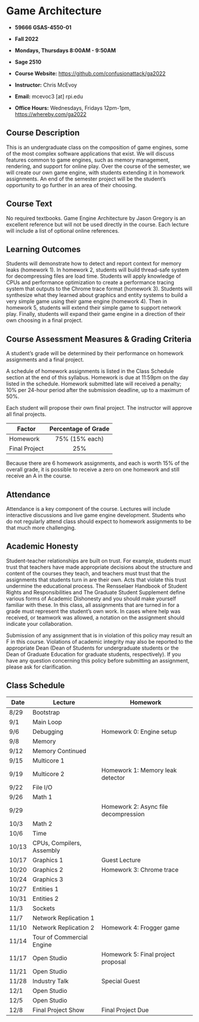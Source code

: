 # Game Architecture
* **59666 GSAS-4550-01**
* **Fall 2022**

* **Mondays, Thursdays 8:00AM - 9:50AM**
* **Sage 2510**
* **Course Website:** https://github.com/confusionattack/ga2022

* **Instructor:** Chris McEvoy
* **Email:** mcevoc3 [at] rpi.edu
* **Office Hours:** Wednesdays, Fridays 12pm-1pm, https://whereby.com/ga2022

## Course Description
This is an undergraduate class on the composition of game engines, some of the most complex software applications that exist. We will discuss features common to game engines, such as memory management, rendering, and support for online play. Over the course of the semester, we will create our own game engine, with students extending it in homework assignments. An end of the semester project will be the student’s opportunity to go further in an area of their choosing.

## Course Text
No required textbooks. Game Engine Architecture by Jason Gregory is an excellent reference but will not be used directly in the course. Each lecture will include a list of optional online references.

## Learning Outcomes
Students will demonstrate how to detect and report context for memory leaks (homework 1). In homework 2, students will build thread-safe system for decompressing files are load time. Students will apply knowledge of CPUs and performance optimization to create a performance tracing system that outputs to the Chrome trace format (homework 3). Students will synthesize what they learned about graphics and entity systems to build a very simple game using their game engine (homework 4). Then in homework 5, students will extend their simple game to support network play. Finally, students will expand their game engine in a direction of their own choosing in a final project.

## Course Assessment Measures & Grading Criteria
A student’s grade will be determined by their performance on homework assignments and a final project.

A schedule of homework assignments is listed in the Class Schedule section at the end of this syllabus. Homework is due at 11:59pm on the day listed in the schedule. Homework submitted late will received a penalty; 10% per 24-hour period after the submission deadline, up to a maximum of 50%. 

Each student will propose their own final project. The instructor will approve all final projects.

| Factor        | Percentage of Grade |
|---------------|:-------------------:|
| Homework      |75% (15% each)       |
| Final Project |25%                  |

Because there are 6 homework assignments, and each is worth 15% of the overall grade, it is possible to receive a zero on one homework and still receive an A in the course.

## Attendance
Attendance is a key component of the course. Lectures will include interactive discussions and live game engine development. Students who do not regularly attend class should expect to homework assignments to be that much more challenging.

## Academic Honesty
Student-teacher relationships are built on trust. For example, students must trust that teachers have made appropriate decisions about the structure and content of the courses they teach, and teachers must trust that the assignments that students turn in are their own. Acts that violate this trust undermine the educational process. The Rensselaer Handbook of Student Rights and Responsibilities and The Graduate Student Supplement define various forms of Academic Dishonesty and you should make yourself familiar with these. In this class, all assignments that are turned in for a grade must represent the student’s own work. In cases where help was received, or teamwork was allowed, a notation on the assignment should indicate your collaboration.

Submission of any assignment that is in violation of this policy may result an F in this course. Violations of academic integrity may also be reported to the appropriate Dean (Dean of Students for undergraduate students or the Dean of Graduate Education for graduate students, respectively). If you have any question concerning this policy before submitting an assignment, please ask for clarification.

## Class Schedule

| Date  | Lecture                     | Homework                             |
|-------|-----------------------------|--------------------------------------|
| 8/29  | Bootstrap                   |                                      |
| 9/1   | Main Loop                   |                                      |
| 9/6   | Debugging                   | Homework 0: Engine setup             |
| 9/8   | Memory                      |                                      |
| 9/12  | Memory Continued            |                                      |
| 9/15  | Multicore 1                 |                                      |
| 9/19  | Multicore 2                 | Homework 1: Memory leak detector     |
| 9/22  | File I/O                    |                                      |
| 9/26  | Math 1                      |                                      |
| 9/29  |                             | Homework 2: Async file decompression |
| 10/3  | Math 2                      |                                      |
| 10/6  | Time                        |                                      |
| 10/13 | CPUs, Compilers, Assembly   |                                      |
| 10/17 | Graphics 1                  | Guest Lecture                        |
| 10/20 | Graphics 2                  | Homework 3: Chrome trace             |
| 10/24 | Graphics 3                  |                                      |
| 10/27 | Entities 1                  |                                      |
| 10/31 | Entities 2                  |                                      |
| 11/3  | Sockets                     |                                      |
| 11/7  | Network Replication 1       |                                      |
| 11/10 | Network Replication 2       | Homework 4: Frogger game             |
| 11/14 | Tour of Commercial Engine   |                                      |
| 11/17 | Open Studio                 | Homework 5: Final project proposal   |
| 11/21 | Open Studio                 |                                      |
| 11/28 | Industry Talk               | Special Guest                        |
| 12/1  | Open Studio                 |                                      |
| 12/5  | Open Studio                 |                                      |
| 12/8  | Final Project Show          | Final Project Due                    |
